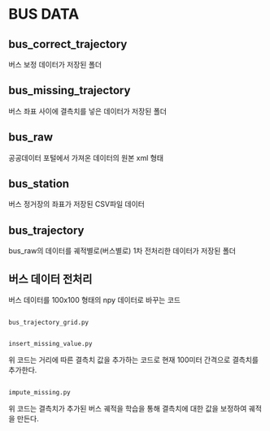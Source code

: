 # BUS DATA

bus_correct_trajectory
---------------------
버스 보정 데이터가 저장된 폴더

bus_missing_trajectory
-----------------------
버스 좌표 사이에 결측치를 넣은 데이터가 저장된 폴더

bus_raw
-----------------------
공공데이터 포털에서 가져온 데이터의 원본
xml 형태

bus_station
-----------------------
버스 정거장의 좌표가 저장된 CSV파일 데이터

bus_trajectory
-----------------------
bus_raw의 데이터를 궤적별로(버스별로) 1차 전처리한 데이터가 저장된 폴더

버스 데이터 전처리
-----------------------
버스 데이터를 100x100 형태의 npy 데이터로 바꾸는 코드

<pre><code>
bus_trajectory_grid.py
</code></pre>

<pre><code>
insert_missing_value.py
</code></pre>
위 코드는 거리에 따른 결측치 값을 추가하는 코드로 현재 100미터 간격으로 결측치를 추가한다.

<pre><code>
impute_missing.py
</code></pre>
위 코드는 결측치가 추가된 버스 궤적을 학습을 통해 결측치에 대한 값을 보정하여 궤적을 만든다.

